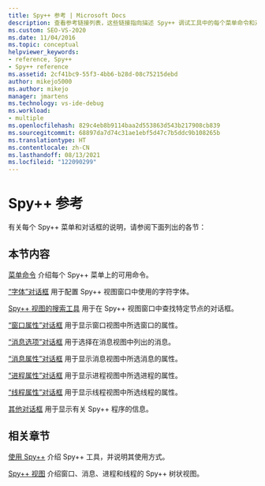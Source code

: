 ```yaml
---
title: Spy++ 参考 | Microsoft Docs
description: 查看参考链接列表，这些链接指向描述 Spy++ 调试工具中的每个菜单命令和对话框的文章。
ms.custom: SEO-VS-2020
ms.date: 11/04/2016
ms.topic: conceptual
helpviewer_keywords:
- reference, Spy++
- Spy++ reference
ms.assetid: 2cf41bc9-55f3-4bb6-b28d-08c75215debd
author: mikejo5000
ms.author: mikejo
manager: jmartens
ms.technology: vs-ide-debug
ms.workload:
- multiple
ms.openlocfilehash: 829c4eb8b9114baa2d553863d543b217908cb839
ms.sourcegitcommit: 68897da7d74c31ae1ebf5d47c7b5ddc9b108265b
ms.translationtype: HT
ms.contentlocale: zh-CN
ms.lasthandoff: 08/13/2021
ms.locfileid: "122090299"
---
```

# <a name="spy-reference"></a>Spy++ 参考
有关每个 Spy++ 菜单和对话框的说明，请参阅下面列出的各节：

## <a name="in-this-section"></a>本节内容
 [菜单命令](../debugger/menu-commands.md) 介绍每个 Spy++ 菜单上的可用命令。

 [“字体”对话框](../debugger/font-dialog-box-microsoft-spy-increment-help.md) 用于配置 Spy++ 视图窗口中使用的字符字体。

 [Spy++ 视图的搜索工具](../debugger/search-tools-for-spy-increment-views.md) 用于在 Spy++ 视图窗口中查找特定节点的对话框。

 [“窗口属性”对话框](../debugger/window-properties-dialog-box.md) 用于显示窗口视图中所选窗口的属性。

 [“消息选项”对话框](../debugger/message-options-dialog-box.md) 用于选择在消息视图中列出的消息。

 [“消息属性”对话框](../debugger/message-properties-dialog-box.md) 用于显示消息视图中所选消息的属性。

 [“进程属性”对话框](../debugger/process-properties-dialog-box.md) 用于显示进程视图中所选进程的属性。

 [“线程属性”对话框](../debugger/thread-properties-dialog-box.md) 用于显示线程视图中所选线程的属性。

 [其他对话框](../debugger/other-dialog-boxes.md) 用于显示有关 Spy++ 程序的信息。

## <a name="related-sections"></a>相关章节
 [使用 Spy++](../debugger/using-spy-increment.md) 介绍 Spy++ 工具，并说明其使用方式。

 [Spy++ 视图](../debugger/spy-increment-views.md) 介绍窗口、消息、进程和线程的 Spy++ 树状视图。